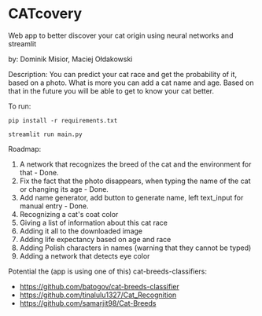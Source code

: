 # CATcovery  
Web app to better discover your cat origin using neural networks and streamlit
  
by: Dominik Misior, Maciej Ołdakowski
  
Description:
You can predict your cat race and get the probability of it, based on a photo. 
What is more you can add a cat name and age. Based on that in the future you will be able to get to know your cat better.

To run:
```
pip install -r requirements.txt

streamlit run main.py
```
Roadmap:
1. A network that recognizes the breed of the cat and the environment for that - Done. 
2. Fix the fact that the photo disappears, when typing the name of the cat or changing its age - Done. 
3. Add name generator, add button to generate name, left text_input for manual entry - Done.
4. Recognizing a cat's coat color
5. Giving a list of information about this cat race
6. Adding it all to the downloaded image
7. Adding life expectancy based on age and race
8. Adding Polish characters in names (warning that they cannot be typed)
9. Adding a network that detects eye color

Potential the (app is using one of this) cat-breeds-classifiers:
- https://github.com/batogov/cat-breeds-classifier
- https://github.com/tinalulu1327/Cat_Recognition
- https://github.com/samarjit98/Cat-Breeds
